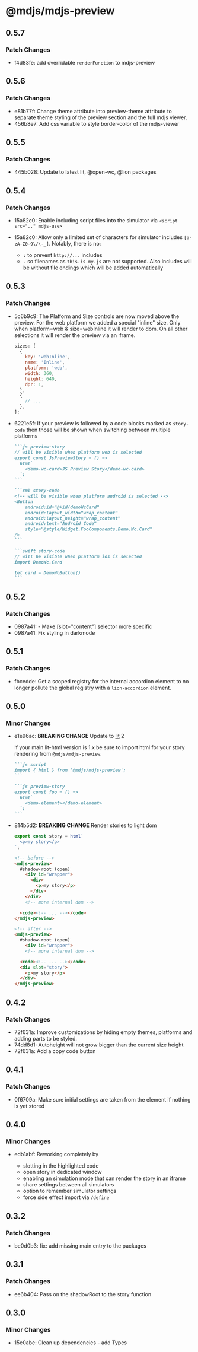 # @mdjs/mdjs-preview

## 0.5.7

### Patch Changes

- f4d83fe: add overridable `renderFunction` to mdjs-preview

## 0.5.6

### Patch Changes

- e81b77f: Change theme attribute into preview-theme attribute to separate theme styling of the preview section and the full mdjs viewer.
- 456b8e7: Add css variable to style border-color of the mdjs-viewer

## 0.5.5

### Patch Changes

- 445b028: Update to latest lit, @open-wc, @lion packages

## 0.5.4

### Patch Changes

- 15a82c0: Enable including script files into the simulator via `<script src=".." mdjs-use>`
- 15a82c0: Allow only a limited set of characters for simulator includes `[a-zA-Z0-9\/\-_]`.
  Notably, there is no:

  - `:` to prevent `http://...` includes
  - `.` so filenames as `this.is.my.js` are not supported. Also includes will be without file endings which will be added automatically

## 0.5.3

### Patch Changes

- 5c6b9c9: The Platform and Size controls are now moved above the preview.
  For the web platform we added a special "inline" size.
  Only when platform=web & size=webInline it will render to dom.
  On all other selections it will render the preview via an iframe.

  ```js
  sizes: [
    {
      key: 'webInline',
      name: 'Inline',
      platform: 'web',
      width: 360,
      height: 640,
      dpr: 1,
    },
    {
      // ...
    },
  ];
  ```

- 6221e5f: If your preview is followed by a code blocks marked as `story-code` then those will be shown when switching between multiple platforms

  ````md
  ```js preview-story
  // will be visible when platform web is selected
  export const JsPreviewStory = () =>
    html`
      <demo-wc-card>JS Preview Story</demo-wc-card>
    `;
  ```

  ```xml story-code
  <!-- will be visible when platform android is selected -->
  <Button
      android:id="@+id/demoWcCard"
      android:layout_width="wrap_content"
      android:layout_height="wrap_content"
      android:text="Android Code"
      style="@style/Widget.FooComponents.Demo.Wc.Card"
  />
  ```

  ```swift story-code
  // will be visible when platform ios is selected
  import DemoWc.Card

  let card = DemoWcButton()
  ```
  ````

## 0.5.2

### Patch Changes

- 0987a41: - Make [slot="content"] selector more specific
- 0987a41: Fix styling in darkmode

## 0.5.1

### Patch Changes

- fbcedde: Get a scoped registry for the internal accordion element to no longer pollute the global registry with a `lion-accordion` element.

## 0.5.0

### Minor Changes

- e1e96ac: **BREAKING CHANGE** Update to [lit](https://lit.dev/) 2

  If your main lit-html version is 1.x be sure to import html for your story rendering from `@mdjs/mdjs-preview`.

  ````md
  ```js script
  import { html } from '@mdjs/mdjs-preview';
  ```

  ```js preview-story
  export const foo = () =>
    html`
      <demo-element></demo-element>
    `;
  ```
  ````

- 814b5d2: **BREAKING CHANGE** Render stories to light dom

  ```js
  export const story = html`
    <p>my story</p>
  `;
  ```

  ```html
  <!-- before -->
  <mdjs-preview>
    #shadow-root (open)
      <div id="wrapper">
        <div>
          <p>my story</p>
        </div>
      </div>
      <!-- more internal dom -->

    <code><!-- ... --></code>
  </mdjs-preview>

  <!-- after -->
  <mdjs-preview>
    #shadow-root (open)
      <div id="wrapper">
      <!-- more internal dom -->

    <code><!-- ... --></code>
    <div slot="story">
      <p>my story</p>
    </div>
  </mdjs-preview>
  ```

## 0.4.2

### Patch Changes

- 72f631a: Improve customizations by hiding empty themes, platforms and adding parts to be styled.
- 74dd8d1: Autoheight will not grow bigger than the current size height
- 72f631a: Add a copy code button

## 0.4.1

### Patch Changes

- 0f6709a: Make sure initial settings are taken from the element if nothing is yet stored

## 0.4.0

### Minor Changes

- edb1abf: Reworking completely by

  - slotting in the highlighted code
  - open story in dedicated window
  - enabling an simulation mode that can render the story in an iframe
  - share settings between all simulators
  - option to remember simulator settings
  - force side effect import via `/define`

## 0.3.2

### Patch Changes

- be0d0b3: fix: add missing main entry to the packages

## 0.3.1

### Patch Changes

- ee6b404: Pass on the shadowRoot to the story function

## 0.3.0

### Minor Changes

- 15e0abe: Clean up dependencies - add Types
